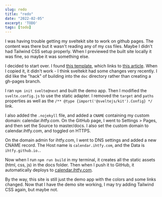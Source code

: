 ```yaml
---
slug: redo
title: "redo"
date: "2022-02-05"
excerpt: 'TODO'
tags: [todo]
---
```


I was having trouble getting my sveltekit site to work on github pages. The content was there but it wasn't reading any of my css files. Maybe I didn't had Tailwind CSS setup properly. When I previewed the built site locally it was fine, so maybe it was something else.

I decided to start over. I found [this template](https://github.com/Glench/sveltekit-github-pages-template), which links to [this article](https://sveltesaas.com/articles/sveltekit-github-pages-guide/). When I copied it, it didn't work - I think sveltekit had some changes very recently. I did like the "hack" of building into the `doc` directory rather than creating a gh-pages branch.

I ran `npm init svelte@next` and built the demo app. Then I modified the `svelte.config.js` to use the static adapter. I removed the `target` and `paths` properties as well as the `/** @type {import('@sveltejs/kit').Config} */` link.

I also added the `.nojekyll` file, and added a `CNAME` containing my custom domain: calendar.ihtfy.com. On the GitHub page, I went to Settings > Pages, and then set the Source to master/docs. I also set the custom domain to calendar.ihtfy.com, and toggled on HTTPS.

On the domain admin for ihtfy.com, I went to DNS settings and added a new CNAME record. The Host name is `calendar.ihtfy.com`, and the Data is `ihtfy.github.io.`.

Now when I run `npm run build` in my terminal, it creates all the static assets (html, css, js) in the docs folder. Then when I push it to GitHub, it automatically deploys to [calendar.ihtfy.com](https://calendar.ihtfy.com).

By the way, this site is still just the demo app with the colors and some links changed. Now that I have the demo site working, I may try adding Tailwind CSS again, but maybe not.
